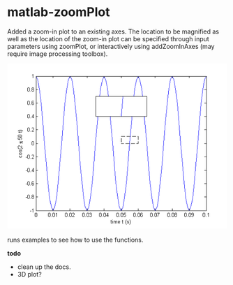 matlab-zoomPlot
===============

Added a zoom-in plot to an existing axes. The location to be magnified as well as the location of the zoom-in plot can be specified through input parameters using zoomPlot, or interactively using addZoomInAxes (may require image processing toolbox). 

![screenshot of example](./images/example.png)


runs examples to see how to use the functions. 


**todo**
- clean up the docs. 
- 3D plot? 
